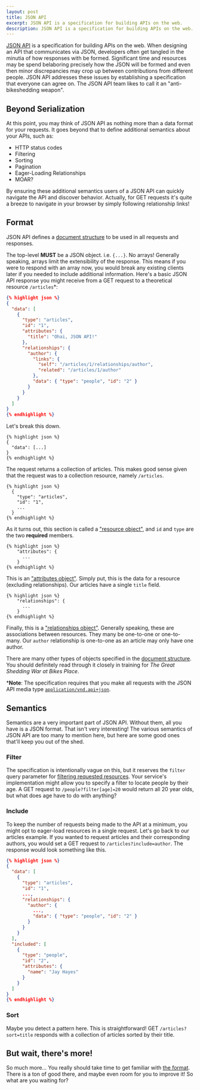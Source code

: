 ```yaml
---
layout: post
title: JSON API
excerpt: JSON API is a specification for building APIs on the web.
description: JSON API is a specification for building APIs on the web.
---
```


[JSON API][json-api] is a specification for building APIs on the web.
When designing an API that communicates via JSON, developers often get tangled in the minutia of how responses with be formed.
Significant time and resources may be spend belaboring precisely how the JSON will be formed and even then minor discrepancies may crop up between contributions from different people.
JSON API addresses these issues by establishing a specification that everyone can agree on.
The JSON API team likes to call it an "anti-bikeshedding weapon".

## Beyond Serialization

At this point, you may think of JSON API as nothing more than a data format for your requests.
It goes beyond that to define additional semantics about your APIs, such as:

* HTTP status codes
* Filtering
* Sorting
* Pagination
* Eager-Loading Relationships
* MOAR?

By ensuring these additional semantics users of a JSON API can quickly navigate the API and discover behavior.
Actually, for GET requests it's quite a breeze to navigate in your browser by simply following relationship links!

## Format

JSON API defines a [document structure][doc-structure] to be used in all requests and responses.

The top-level **MUST** be a JSON object. i.e. `{...}`. No arrays!
Generally speaking, arrays limit the extensibility of the response.
This means if you were to respond with an array now, you would break any existing clients later if you needed to include additional information.
Here's a basic JSON API response you might receive from a GET request to a theoretical resource `/articles`\*:

```json
{% highlight json %}
{
  "data": [
    {
      "type": "articles",
      "id": "1",
      "attributes": {
        "title": "Ohai, JSON API!"
      },
      "relationships": {
        "author": {
          "links": {
            "self": "/articles/1/relationships/author",
            "related": "/articles/1/author"
          },
          "data": { "type": "people", "id": "2" }
        }
      }
    }
  ]
}
{% endhighlight %}
```

Let's break this down.

```
{% highlight json %}
{
  "data": [...]
}
{% endhighlight %}
```

The request returns a collection of articles.
This makes good sense given that the request was to a collection resource, namely `/articles`.

```
{% highlight json %}
  {
    "type": "articles",
    "id": "1",
    ...
  }
{% endhighlight %}
```

As it turns out, this section is called a ["resource object"][resource-obj], and `id` and `type` are the two **required** members.

```
{% highlight json %}
    "attributes": {
      ...
    }
{% endhighlight %}
```

This is an ["attributes object"][attributes-obj].
Simply put, this is the data for a resource (excluding relationships).
Our articles have a single `title` field.

```
{% highlight json %}
    "relationships": {
      ...
    }
{% endhighlight %}
```

Finally, this is a ["relationships object"][relationships-obj].
Generally speaking, these are associations between resources.
They many be one-to-one or one-to-many.
Our `author` relationship is one-to-one as an article may only have one author.

There are many other types of objects specified in the [document structure][doc-structure].
You should definitely read through it closely in training for _The Great Shedding War at Bikes Place_.

\***Note**: The specification requires that you make all requests with the JSON API media type [`application/vnd.api+json`][json-api-type].

## Semantics

Semantics are a very important part of JSON API.
Without them, all you have is a JSON format.
That isn't very interesting!
The various semantics of JSON API are too many to mention here, but here are some good ones that'll keep you out of the shed.

### Filter

The specification is intentionally vague on this, but it reserves the `filter` query parameter for [filtering requested resources][filtering].
Your service's implementation might allow you to specify a filter to locate people by their age.
A GET request to `/people?filter[age]=20` would return all 20 year olds, but what does age have to do with anything?

### Include

To keep the number of requests being made to the API at a minimum, you might opt to eager-load resources in a single request.
Let's go back to our articles example.
If you wanted to request articles and their corresponding authors, you would set a GET request to `/articles?include=author`.
The response would look something like this.

```json
{% highlight json %}
{
  "data": [
    {
      "type": "articles",
      "id": "1",
      ...,
      "relationships": {
        "author": {
          ...,
          "data": { "type": "people", "id": "2" }
        }
      }
    }
  ],
  "included": [
    {
      "type": "people",
      "id": "2",
      "attributes": {
        "name": "Jay Hayes"
      }
    }
  ]
}
{% endhighlight %}
```

### Sort

Maybe you detect a pattern here. This is straightforward!
GET `/articles?sort=title` responds with a collection of articles sorted by their title.

## But wait, there's more!

So much more... You really should take time to get familiar with [the format][format].
There is a ton of good there, and maybe even room for you to improve it!
So what are you waiting for?


[json-api]: http://jsonapi.org/
[doc-structure]: http://jsonapi.org/format/#document-structure
[json-api-type]: http://www.iana.org/assignments/media-types/application/vnd.api+json
[resource-obj]: http://jsonapi.org/format/#document-resource-objects
[attributes-obj]: http://jsonapi.org/format/#document-resource-object-attributes
[relationships-obj]: http://jsonapi.org/format/#document-resource-object-relationships
[filtering]: http://jsonapi.org/format/#fetching-filtering
[format]: http://jsonapi.org/format/

